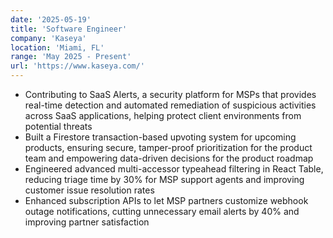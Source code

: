```yaml
---
date: '2025-05-19'
title: 'Software Engineer'
company: 'Kaseya'
location: 'Miami, FL'
range: 'May 2025 - Present'
url: 'https://www.kaseya.com/'
---
```


- Contributing to SaaS Alerts, a security platform for MSPs that provides real-time detection and automated remediation of suspicious activities across SaaS applications, helping protect client environments from potential threats
- Built a Firestore transaction-based upvoting system for upcoming products, ensuring secure, tamper-proof prioritization for the product team and empowering data-driven decisions for the product roadmap
- Engineered advanced multi-accessor typeahead filtering in React Table, reducing triage time by 30% for MSP support agents and improving customer issue resolution rates
- Enhanced subscription APIs to let MSP partners customize webhook outage notifications, cutting unnecessary
email alerts by 40% and improving partner satisfaction
